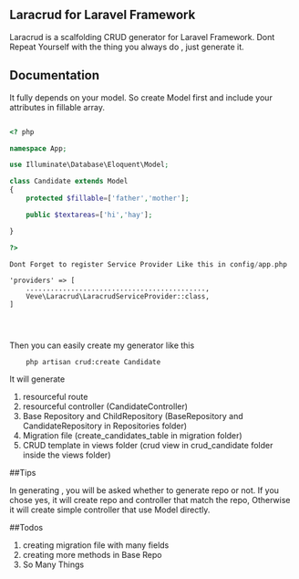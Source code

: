 

## Laracrud for Laravel Framework

Laracrud is a scalfolding CRUD generator for Laravel Framework.
Dont Repeat Yourself with the thing you always do , just generate it.

## Documentation

It fully depends on your model.
So create Model first and include your attributes in fillable array.

```php

<? php

namespace App;

use Illuminate\Database\Eloquent\Model;

class Candidate extends Model
{
 	protected $fillable=['father','mother'];   

 	public $textareas=['hi','hay'];

}

?>

Dont Forget to register Service Provider Like this in config/app.php

```
    'providers' => [
    	............................................,
    	Veve\Laracrud\LaracrudServiceProvider::class,
    ]

```

	
```

Then you can easily create my generator like this

```
	php artisan crud:create Candidate

```

It will generate 
1. resourceful route 
2. resourceful controller (CandidateController)
3. Base Repository and ChildRepository (BaseRepository and CandidateRepository in Repositories folder)
4. Migration file (create_candidates_table in migration folder)
5. CRUD template in views folder (crud view in crud_candidate folder inside the views folder)

##Tips

In generating , you will be asked whether to generate repo or not.
If you chose yes, it will create repo and controller that match the repo, 
Otherwise it will create simple controller that use Model directly.

##Todos
1. creating migration file with many fields
2. creating more methods in Base Repo
3. So Many Things



